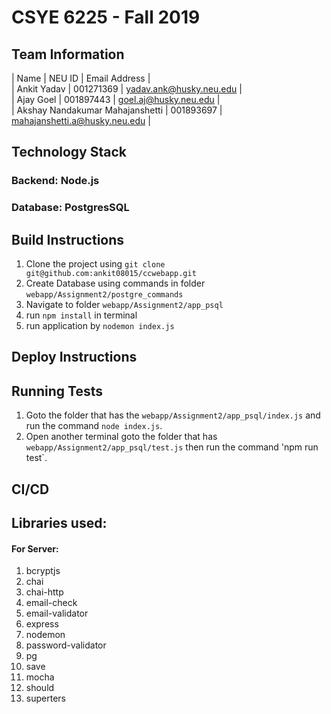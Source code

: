 # CSYE 6225 - Fall 2019

## Team Information

| Name | NEU ID | Email Address |  
| Ankit Yadav | 001271369 | yadav.ank@husky.neu.edu |  
| Ajay Goel | 001897443 | goel.aj@husky.neu.edu |  
| Akshay Nandakumar Mahajanshetti | 001893697 | mahajanshetti.a@husky.neu.edu |  


## Technology Stack

### Backend: Node.js
### Database: PostgresSQL


## Build Instructions

1. Clone the project using ` git clone git@github.com:ankit08015/ccwebapp.git `
2. Create Database using commands in folder `webapp/Assignment2/postgre_commands`
3. Navigate to folder ` webapp/Assignment2/app_psql `
4. run `npm install` in terminal
5. run application by ` nodemon index.js `

## Deploy Instructions


## Running Tests
1. Goto the folder that has the `webapp/Assignment2/app_psql/index.js` and run the command `node index.js`.
2. Open another terminal goto the folder that has `webapp/Assignment2/app_psql/test.js` then run the command 'npm run test`.

## CI/CD

## Libraries used:
#### For Server:
1. bcryptjs
2. chai
3. chai-http
4. email-check
5. email-validator
6. express
7. nodemon
8. password-validator
9. pg
10. save
11. mocha
12. should
13. superters